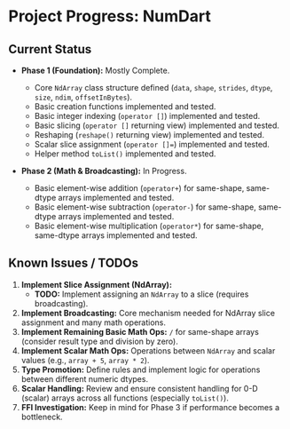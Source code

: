 # Project Progress: NumDart

## Current Status

- **Phase 1 (Foundation):** Mostly Complete.
  - Core `NdArray` class structure defined (`data`, `shape`, `strides`, `dtype`,
    `size`, `ndim`, `offsetInBytes`).
  - Basic creation functions implemented and tested.
  - Basic integer indexing (`operator []`) implemented and tested.
  - Basic slicing (`operator []` returning view) implemented and tested.
  - Reshaping (`reshape()` returning view) implemented and tested.
  - Scalar slice assignment (`operator []=`) implemented and tested.
  - Helper method `toList()` implemented and tested.

- **Phase 2 (Math & Broadcasting):** In Progress.
  - Basic element-wise addition (`operator+`) for same-shape, same-dtype arrays
    implemented and tested.
  - Basic element-wise subtraction (`operator-`) for same-shape, same-dtype
    arrays implemented and tested.
  - Basic element-wise multiplication (`operator*`) for same-shape, same-dtype
    arrays implemented and tested.

## Known Issues / TODOs

1. **Implement Slice Assignment (NdArray):**
   - **TODO:** Implement assigning an `NdArray` to a slice (requires
     broadcasting).
2. **Implement Broadcasting:** Core mechanism needed for NdArray slice
   assignment and many math operations.
3. **Implement Remaining Basic Math Ops:** `/` for same-shape arrays (consider
   result type and division by zero).
4. **Implement Scalar Math Ops:** Operations between `NdArray` and scalar values
   (e.g., `array + 5`, `array * 2`).
5. **Type Promotion:** Define rules and implement logic for operations between
   different numeric dtypes.
6. **Scalar Handling:** Review and ensure consistent handling for 0-D (scalar)
   arrays across all functions (especially `toList()`).
7. **FFI Investigation:** Keep in mind for Phase 3 if performance becomes a
   bottleneck.
